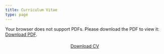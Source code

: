 ```yaml
---
title: Curriculum Vitae
type: page
---
```


<!-- Use an object tag to display the PDF -->
<object data="./cv_len.pdf" type="application/pdf" width="100%" height="800px">
  <p>Your browser does not support PDFs. Please download the PDF to view it: 
  <a href="./cv_len.pdf">Download PDF</a>.</p>
</object>

<div style="text-align: center; margin-top: 20px;">
  <a href="./cv_len.pdf" download="CV_Luis_Navarro.pdf" class="btn btn-primary">Download CV</a>
</div>